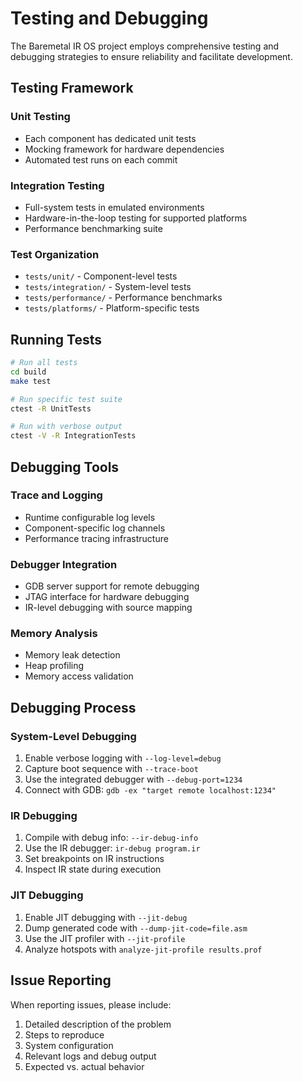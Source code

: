 # Testing and Debugging

The Baremetal IR OS project employs comprehensive testing and debugging strategies to ensure reliability and facilitate development.

## Testing Framework

### Unit Testing
- Each component has dedicated unit tests
- Mocking framework for hardware dependencies
- Automated test runs on each commit

### Integration Testing
- Full-system tests in emulated environments
- Hardware-in-the-loop testing for supported platforms
- Performance benchmarking suite

### Test Organization
- `tests/unit/` - Component-level tests
- `tests/integration/` - System-level tests
- `tests/performance/` - Performance benchmarks
- `tests/platforms/` - Platform-specific tests

## Running Tests

```bash
# Run all tests
cd build
make test

# Run specific test suite
ctest -R UnitTests

# Run with verbose output
ctest -V -R IntegrationTests
```

## Debugging Tools

### Trace and Logging
- Runtime configurable log levels
- Component-specific log channels
- Performance tracing infrastructure

### Debugger Integration
- GDB server support for remote debugging
- JTAG interface for hardware debugging
- IR-level debugging with source mapping

### Memory Analysis
- Memory leak detection
- Heap profiling
- Memory access validation

## Debugging Process

### System-Level Debugging
1. Enable verbose logging with `--log-level=debug`
2. Capture boot sequence with `--trace-boot`
3. Use the integrated debugger with `--debug-port=1234`
4. Connect with GDB: `gdb -ex "target remote localhost:1234"`

### IR Debugging
1. Compile with debug info: `--ir-debug-info`
2. Use the IR debugger: `ir-debug program.ir`
3. Set breakpoints on IR instructions
4. Inspect IR state during execution

### JIT Debugging
1. Enable JIT debugging with `--jit-debug`
2. Dump generated code with `--dump-jit-code=file.asm`
3. Use the JIT profiler with `--jit-profile`
4. Analyze hotspots with `analyze-jit-profile results.prof`

## Issue Reporting

When reporting issues, please include:
1. Detailed description of the problem
2. Steps to reproduce
3. System configuration
4. Relevant logs and debug output
5. Expected vs. actual behavior

